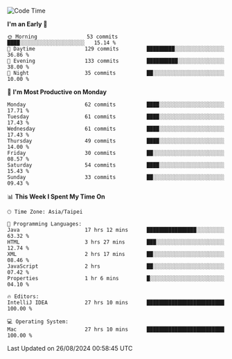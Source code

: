 <!--START_SECTION:waka-->
![Code Time](http://img.shields.io/badge/Code%20Time-1%2C294%20hrs%2019%20mins-blue)

**I'm an Early 🐤** 

```text
🌞 Morning                53 commits          ████░░░░░░░░░░░░░░░░░░░░░   15.14 % 
🌆 Daytime                129 commits         █████████░░░░░░░░░░░░░░░░   36.86 % 
🌃 Evening                133 commits         ██████████░░░░░░░░░░░░░░░   38.00 % 
🌙 Night                  35 commits          ██░░░░░░░░░░░░░░░░░░░░░░░   10.00 % 
```
📅 **I'm Most Productive on Monday** 

```text
Monday                   62 commits          ████░░░░░░░░░░░░░░░░░░░░░   17.71 % 
Tuesday                  61 commits          ████░░░░░░░░░░░░░░░░░░░░░   17.43 % 
Wednesday                61 commits          ████░░░░░░░░░░░░░░░░░░░░░   17.43 % 
Thursday                 49 commits          ████░░░░░░░░░░░░░░░░░░░░░   14.00 % 
Friday                   30 commits          ██░░░░░░░░░░░░░░░░░░░░░░░   08.57 % 
Saturday                 54 commits          ████░░░░░░░░░░░░░░░░░░░░░   15.43 % 
Sunday                   33 commits          ██░░░░░░░░░░░░░░░░░░░░░░░   09.43 % 
```


📊 **This Week I Spent My Time On** 

```text
🕑︎ Time Zone: Asia/Taipei

💬 Programming Languages: 
Java                     17 hrs 12 mins      ████████████████░░░░░░░░░   63.32 % 
HTML                     3 hrs 27 mins       ███░░░░░░░░░░░░░░░░░░░░░░   12.74 % 
XML                      2 hrs 17 mins       ██░░░░░░░░░░░░░░░░░░░░░░░   08.46 % 
JavaScript               2 hrs               ██░░░░░░░░░░░░░░░░░░░░░░░   07.42 % 
Properties               1 hr 6 mins         █░░░░░░░░░░░░░░░░░░░░░░░░   04.10 % 

🔥 Editors: 
IntelliJ IDEA            27 hrs 10 mins      █████████████████████████   100.00 % 

💻 Operating System: 
Mac                      27 hrs 10 mins      █████████████████████████   100.00 % 
```


 Last Updated on 26/08/2024 00:58:45 UTC
<!--END_SECTION:waka-->
